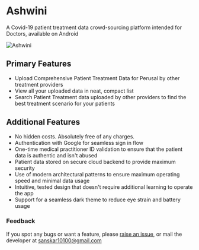 # Ashwini
A Covid-19 patient treatment data crowd-sourcing platform intended for Doctors, available on Android

![Ashwini](https://user-images.githubusercontent.com/22092047/120060167-c2636d00-c073-11eb-9a76-966dbfb1be87.png)


## Primary Features
- Upload Comprehensive Patient Treatment Data for Perusal by other treatment providers
- View all your uploaded data in neat, compact list
- Search Patient Treatment data uploaded by other providers to find the best treatment scenario for your patients

## Additional Features
- No hidden costs. Absolutely free of any charges.
- Authentication with Google for seamless sign in flow
- One-time medical practitioner ID validation to ensure that the patient data is authentic and isn't abused
- Patient data stored on secure cloud backend to provide maximum security
- Use of modern architectural patterns to ensure maximum operating speed and minimal data usage
- Intuitive, tested design that doesn't require additional learning to operate the app
- Support for a seamless dark theme to reduce eye strain and battery usage

### Feedback
If you spot any bugs or want a feature, please [raise an issue](https://github.com/AshwiniApp/Ashwini/issues/new), or mail the developer at sanskar10100@gmail.com

